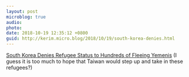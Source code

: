 ```yaml
---
layout: post
microblog: true
audio: 
photo: 
date: 2018-10-19 12:35:12 +0800
guid: http://kerim.micro.blog/2018/10/19/south-korea-denies.html
---
```

[South Korea Denies Refugee Status to Hundreds of Fleeing Yemenis](https://www.nytimes.com/2018/10/17/world/asia/south-korea-yemeni-refugees.html?smprod=nytcore-ipad) (I guess it is too much to hope that Taiwan would step up and take in these refugees?)
